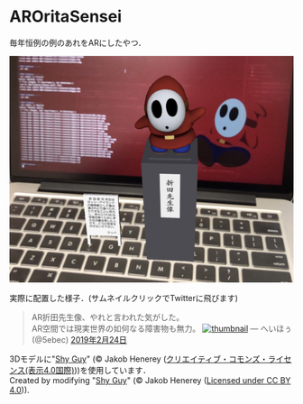 # AROritaSensei

毎年恒例の例のあれをARにしたやつ．

![AR折田先生像 on MacBookPro](img/onMacBook.JPG)

実際に配置した様子．(サムネイルクリックでTwitterに飛びます)
>AR折田先生像、やれと言われた気がした。<br>AR空間では現実世界の如何なる障害物も無力。
[![thumbnail](https://pbs.twimg.com/ext_tw_video_thumb/1099505062793998336/pu/img/UyYOfG79_neIfXNw.jpg)](https://pic.twitter.com/ud8n50LUri)
&mdash; へいほぅ (@5ebec) <a href="https://twitter.com/5ebec/status/1099505242566094848?ref_src=twsrc%5Etfw">2019年2月24日</a>

3Dモデルに"[Shy Guy](https://skfb.ly/6HFVt)" (© Jakob Henerey ([クリエイティブ・コモンズ・ライセンス(表示4.0国際)](https://creativecommons.org/licenses/by/4.0/)))を使用しています．  
Created by modifying "[Shy Guy](https://skfb.ly/6HFVt)" (© Jakob Henerey ([Licensed under CC BY 4.0](https://creativecommons.org/licenses/by/4.0/))).
